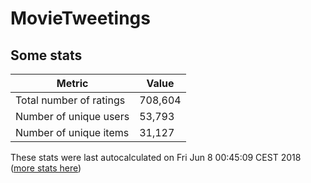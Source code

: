 # MovieTweetings
## Some stats

Metric | Value
--- | ---
Total number of ratings                 | 708,604
Number of unique users                  | 53,793
Number of unique items                  | 31,127
These stats were last autocalculated on Fri Jun 8 00:45:09 CEST 2018  ([more stats here](./stats.md))


